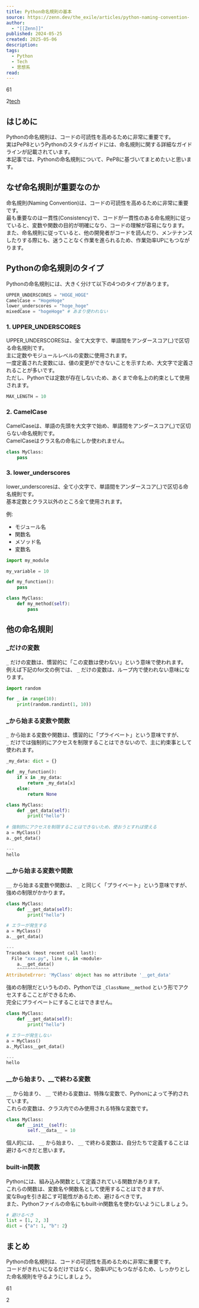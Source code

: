 ```yaml
---
title: Python命名規則の基本
source: https://zenn.dev/the_exile/articles/python-naming-convention-
author:
  - "[[Zenn]]"
published: 2024-05-25
created: 2025-05-06
description: 
tags:
  - Python
  - Tech
  - 思想系
read:
---
```

61

2[tech](https://zenn.dev/tech-or-idea)

## はじめに

Pythonの命名規則は、コードの可読性を高めるために非常に重要です。  
実はPeP8というPythonのスタイルガイドには、命名規則に関する詳細なガイドラインが記載されています。  
本記事では、Pythonの命名規則について、PeP8に基づいてまとめたいと思います。

## なぜ命名規則が重要なのか

命名規則(Naming Convention)は、コードの可読性を高めるために非常に重要です。  
最も重要なのは一貫性(Consistency)で、コードが一貫性のある命名規則に従っていると、変数や関数の目的が明確になり、コードの理解が容易になります。  
また、命名規則に従っていると、他の開発者がコードを読んだり、メンテナンスしたりする際にも、迷うことなく作業を進られるため、作業効率UPにもつながります。

## Pythonの命名規則のタイプ

Pythonの命名規則には、大きく分けて以下の4つのタイプがあります。

```python
UPPER_UNDERSCORES = "HOGE_HOGE"
CamelCase = "HogeHoge"
lower_underscores = "hoge_hoge"
mixedCase = "hogeHoge" # あまり使われない
```

### 1\. UPPER\_UNDERSCORES

UPPER\_UNDERSCORESは、全て大文字で、単語間をアンダースコア(\_)で区切る命名規則です。  
主に定数やモジュールレベルの変数に使用されます。  
一度定義された変数には、値の変更ができないことを示すため、大文字で定義されることが多いです。  
ただし、Pythonでは定数が存在しないため、あくまで命名上の約束として使用されます。

```python
MAX_LENGTH = 10
```

### 2\. CamelCase

CamelCaseは、単語の先頭を大文字で始め、単語間をアンダースコア(\_)で区切らない命名規則です。  
CamelCaseはクラス名の命名にしか使われません。

```python
class MyClass:
    pass
```

### 3\. lower\_underscores

lower\_underscoresは、全て小文字で、単語間をアンダースコア(\_)で区切る命名規則です。  
基本定数とクラス以外のところ全て使用されます。

例:

- モジュール名
- 関数名
- メソッド名
- 変数名

```python
import my_module

my_variable = 10

def my_function():
    pass

class MyClass:
    def my_method(self):
        pass
```

## 他の命名規則

### \_だけの変数

`_` だけの変数は、慣習的に「この変数は使わない」という意味で使われます。  
例えば下記のfor文の例では、 `_` だけの変数は、ループ内で使われない意味になります。

```python
import random

for _ in range(10):
    print(random.randint(1, 10))
```

### \_から始まる変数や関数

`_` から始まる変数や関数は、慣習的に「プライベート」という意味ですが、  
`_` だけでは強制的にアクセスを制限することはできないので、主に約束事として使われます。

```python
_my_data: dict = {}

def _my_function():
    if x in _my_data:
        return _my_data[x]
    else:
        return None

class MyClass:
    def _get_data(self):
        print("hello")
       
# 強制的にアクセスを制限することはできないため、使おうとすれば使える 
a = MyClass()
a._get_data()

---
hello
```

### \_\_から始まる変数や関数

`__` から始まる変数や関数は、 `_` と同じく「プライベート」という意味ですが、  
強めの制限がかかります。

```python
class MyClass:
    def __get_data(self):
        print("hello")

# エラーが発生する
a = MyClass()
a.__get_data()

---
Traceback (most recent call last):
  File "xxx.py", line 6, in <module>
    a.__get_data()
    ^^^^^^^^^^^^
AttributeError: 'MyClass' object has no attribute '__get_data'
```

強めの制限だというものの、Pythonでは `_ClassName__method` という形でアクセスするこことができるため、  
完全にプライベートにすることはできません。

```python
class MyClass:
    def __get_data(self):
        print("hello")

# エラーが発生しない
a = MyClass()
a._MyClass__get_data()

---
hello
```

### \_\_から始まり、\_\_で終わる変数

`__` から始まり、 `__` で終わる変数は、特殊な変数で、Pythonによって予約されています。  
これらの変数は、クラス内でのみ使用される特殊な変数です。

```python
class MyClass:
    def __init__(self):
        self.__data__ = 10
```

個人的には、 `__` から始まり、 `__` で終わる変数は、自分たちで定義することは避けるべきだと思います。

### built-in関数

Pythonには、組み込み関数として定義されている関数があります。  
これらの関数は、変数名や関数名として使用することはできますが、  
変なBugを引き起こす可能性があるため、避けるべきです。  
また、Pythonファイルの命名にもbuilt-in関数名を使わないようにしましょう。

```python
# 避けるべき
list = [1, 2, 3]
dict = {"a": 1, "b": 2}
```

## まとめ

Pythonの命名規則は、コードの可読性を高めるために非常に重要です。  
コードがきれいになるだけではなく、効率UPにもつながるため、しっかりとした命名規則を守るようにしましょう。

61

2